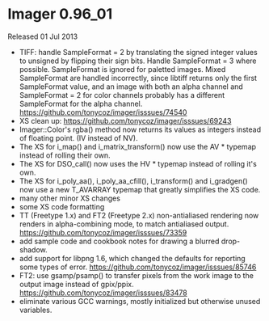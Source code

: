 # Imager 0.96_01

Released 01 Jul 2013

- TIFF: handle SampleFormat = 2 by translating the signed integer values to unsigned by flipping their sign bits. Handle SampleFormat = 3 where possible. SampleFormat is ignored for paletted images. Mixed SampleFormat are handled incorrectly, since libtiff returns only the first SampleFormat value, and an image with both an alpha channel and SampleFormat = 2 for color channels probably has a different SampleFormat for the alpha channel. https://github.com/tonycoz/imager/isssues/74540 
- XS clean up: https://github.com/tonycoz/imager/isssues/69243 
- Imager::Color's rgba() method now returns its values as integers instead of floating point. (IV instead of NV). 
- The XS for i_map() and i_matrix_transform() now use the AV * typemap instead of rolling their own. 
- The XS for DSO_call() now uses the HV * typemap instead of rolling it's own. 
- The XS for i_poly_aa(), i_poly_aa_cfill(), i_transform() and i_gradgen() now use a new T_AVARRAY typemap that greatly simplifies the XS code. 
- many other minor XS changes 
- some XS code formatting 
- TT (Freetype 1.x) and FT2 (Freetype 2.x) non-antialiased rendering now renders in alpha-combining mode, to match antialiased output. https://github.com/tonycoz/imager/isssues/73359 
- add sample code and cookbook notes for drawing a blurred drop-shadow. 
- add support for libpng 1.6, which changed the defaults for reporting some types of error. https://github.com/tonycoz/imager/isssues/85746 
- FT2: use gsamp/psamp() to transfer pixels from the work image to the output image instead of gpix/ppix. https://github.com/tonycoz/imager/isssues/83478 
- eliminate various GCC warnings, mostly initialized but otherwise unused variables.